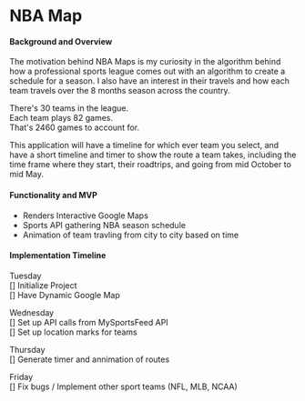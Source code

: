 # NBA Map


#### Background and Overview

The motivation behind NBA Maps is my curiosity in the algorithm behind how a professional sports league comes out with an algorithm to create a schedule for a season. I also have an interest in their travels and how each team travels over the 8 months season across the country.

There's 30 teams in the league.       
Each team plays 82 games.      
That's 2460 games to account for.

This application will have a timeline for which ever team you select, and have a short timeline and timer to show the route a team takes, including the time frame where they start, their roadtrips, and going from mid October to mid May.

#### Functionality and MVP
* Renders Interactive Google Maps
* Sports API gathering NBA season schedule
* Animation of team travling from city to city based on time

#### Implementation Timeline

Tuesday            
[] Initialize Project            
[] Have Dynamic Google Map

Wednesday        
[] Set up API calls from MySportsFeed API        
[] Set up location marks for teams        

Thursday        
[] Generate timer and annimation of routes

Friday        
[] Fix bugs / Implement other sport teams (NFL, MLB, NCAA)
